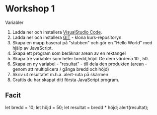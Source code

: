 # Workshop 1

Variabler

1. Ladda ner och installera [VisualStudio Code](https://code.visualstudio.com/).
2. Ladda ner och installera [GIT](https://git-scm.com/downloads) - klona kurs-repositoryn.
3. Skapa en mapp baserat på "stubben" och gör en "Hello World" med hjälp av JavaScript.
4. Skapa ett program som beräknar arean av en rektangel
5. Skapa tre variabler som heter bredd,höjd. Ge dem värdena 10 , 50.
6. Skapa en ny variabel - "resultat" - till dela den produkten (arean - genom att multiplicera / gånga bredd och höjd)
7. Skriv ut resultatet m.h.a. alert-ruta på skärmen
8. Grattis du har skapat ditt första JavaScript program.

## Facit

let bredd = 10;
let höjd = 50;
let resultat = bredd * höjd; 
alert(resultat);